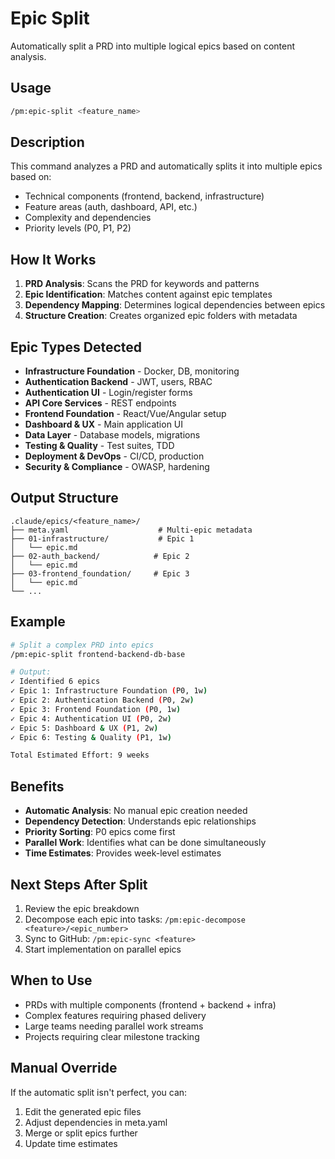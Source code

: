 # Epic Split

Automatically split a PRD into multiple logical epics based on content analysis.

## Usage
```bash
/pm:epic-split <feature_name>
```

## Description
This command analyzes a PRD and automatically splits it into multiple epics based on:
- Technical components (frontend, backend, infrastructure)
- Feature areas (auth, dashboard, API, etc.)
- Complexity and dependencies
- Priority levels (P0, P1, P2)

## How It Works

1. **PRD Analysis**: Scans the PRD for keywords and patterns
2. **Epic Identification**: Matches content against epic templates
3. **Dependency Mapping**: Determines logical dependencies between epics
4. **Structure Creation**: Creates organized epic folders with metadata

## Epic Types Detected

- **Infrastructure Foundation** - Docker, DB, monitoring
- **Authentication Backend** - JWT, users, RBAC
- **Authentication UI** - Login/register forms
- **API Core Services** - REST endpoints
- **Frontend Foundation** - React/Vue/Angular setup
- **Dashboard & UX** - Main application UI
- **Data Layer** - Database models, migrations
- **Testing & Quality** - Test suites, TDD
- **Deployment & DevOps** - CI/CD, production
- **Security & Compliance** - OWASP, hardening

## Output Structure

```
.claude/epics/<feature_name>/
├── meta.yaml                    # Multi-epic metadata
├── 01-infrastructure/           # Epic 1
│   └── epic.md
├── 02-auth_backend/            # Epic 2
│   └── epic.md
├── 03-frontend_foundation/     # Epic 3
│   └── epic.md
└── ...
```

## Example

```bash
# Split a complex PRD into epics
/pm:epic-split frontend-backend-db-base

# Output:
✓ Identified 6 epics
✓ Epic 1: Infrastructure Foundation (P0, 1w)
✓ Epic 2: Authentication Backend (P0, 2w)
✓ Epic 3: Frontend Foundation (P0, 1w)
✓ Epic 4: Authentication UI (P0, 2w)
✓ Epic 5: Dashboard & UX (P1, 2w)
✓ Epic 6: Testing & Quality (P1, 1w)

Total Estimated Effort: 9 weeks
```

## Benefits

- **Automatic Analysis**: No manual epic creation needed
- **Dependency Detection**: Understands epic relationships
- **Priority Sorting**: P0 epics come first
- **Parallel Work**: Identifies what can be done simultaneously
- **Time Estimates**: Provides week-level estimates

## Next Steps After Split

1. Review the epic breakdown
2. Decompose each epic into tasks: `/pm:epic-decompose <feature>/<epic_number>`
3. Sync to GitHub: `/pm:epic-sync <feature>`
4. Start implementation on parallel epics

## When to Use

- PRDs with multiple components (frontend + backend + infra)
- Complex features requiring phased delivery
- Large teams needing parallel work streams
- Projects requiring clear milestone tracking

## Manual Override

If the automatic split isn't perfect, you can:
1. Edit the generated epic files
2. Adjust dependencies in meta.yaml
3. Merge or split epics further
4. Update time estimates